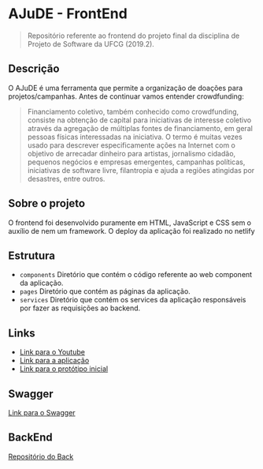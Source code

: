 # AJuDE - FrontEnd

> Repositório referente ao frontend do projeto final da disciplina de Projeto de Software da UFCG (2019.2).

## Descrição 

<p> O AJuDE é uma ferramenta que permite a organização de doações para projetos/campanhas. Antes de continuar vamos entender crowdfunding: </p>

> Financiamento coletivo, também conhecido como crowdfunding, consiste na obtenção de capital para iniciativas de interesse coletivo através da agregação de múltiplas fontes de financiamento, em geral pessoas físicas interessadas na iniciativa. O termo é muitas vezes usado para descrever especificamente ações na Internet com o objetivo de arrecadar dinheiro para artistas, jornalismo cidadão, pequenos negócios e empresas emergentes, campanhas políticas, iniciativas de software livre, filantropia e ajuda a regiões atingidas por desastres, entre outros.

## Sobre o projeto

O frontend foi desenvolvido puramente em HTML, JavaScript e CSS sem o auxílio de nem um framework. O deploy da aplicação foi realizado no netlify


## Estrutura

- `components` Diretório que contém o código referente ao web component da aplicação.
- `pages` Diretório que contém as páginas da aplicação.
- `services` Diretório que contém os services da aplicação responsáveis por fazer as requisições ao backend.
 
## Links 

- [Link para o Youtube](https://www.youtube.com/watch?v=jEhp7V0sIeQ) 
- [Link para a aplicação](https://musing-morse-69cc91.netlify.com) 
- [Link para o protótipo inicial](https://marvelapp.com/5c3dji3/screen/62858958) 


## Swagger

[Link para o Swagger](https://ajudepsoft192.herokuapp.com/api/swagger-ui.html#/)
 
## BackEnd

[Repositório do Back](https://github.com/almirgon/Backend-Ajude-19.2/)


